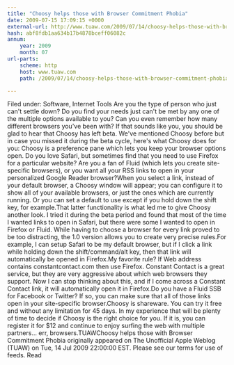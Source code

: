 ```yaml
---
title: "Choosy helps those with Browser Commitment Phobia"
date: 2009-07-15 17:09:15 +0000
external-url: http://www.tuaw.com/2009/07/14/choosy-helps-those-with-browser-commitment-phobia/
hash: abf8fdb1aa634b17b4878bceff06082c
annum:
    year: 2009
    month: 07
url-parts:
    scheme: http
    host: www.tuaw.com
    path: /2009/07/14/choosy-helps-those-with-browser-commitment-phobia/

---
```


Filed under: Software, Internet Tools
Are you the type of person who just can't settle down? Do you find your needs just can't be met by any one of the multiple options available to you? Can you even remember how many different browsers you've been with? If that sounds like you, you should be glad to hear that Choosy has left beta. We've mentioned Choosy before but in case you missed it during the beta cycle, here's what Choosy does for you: Choosy is a preference pane which lets you keep your browser options open. Do you love Safari, but sometimes find that you need to use Firefox for a particular website? Are you a fan of Fluid (which lets you create site-specific browsers), or you want all your RSS links to open in your personalized Google Reader browser?When you select a link, instead of your default browser, a Choosy window will appear; you can configure it to show all of your available browsers, or just the ones which are currently running. Or you can set a default to use except if you hold down the shift key, for example.That latter functionality is what led me to give Choosy another look. I tried it during the beta period and found that most of the time I wanted links to open in Safari, but there were some I wanted to open in Firefox or Fluid. While having to choose a browser for every link proved to be too distracting, the 1.0 version allows you to create very precise rules.For example, I can setup Safari to be my default browser, but if I click a link while holding down the shift/command/alt key, then that link will automatically be opened in Firefox.My favorite rule? If Web address contains constantcontact.com then use Firefox. Constant Contact is a great service, but they are very aggressive about which web browsers they support. Now I can stop thinking about this, and if I come across a Constant Contact link, it will automatically open it in Firefox.Do you have a Fluid SSB for Facebook or Twitter? If so, you can make sure that all of those links open in your site-specific browser.Choosy is shareware. You can try it free and without any limitation for 45 days. In my experience that will be plenty of time to decide if Choosy is the right choice for you. If it is, you can register it for $12 and continue to enjoy surfing the web with multiple partners... err, browsers.TUAWChoosy helps those with Browser Commitment Phobia originally appeared on The Unofficial Apple Weblog (TUAW) on Tue, 14 Jul 2009 22:00:00 EST.  Please see our terms for use of feeds.
Read
